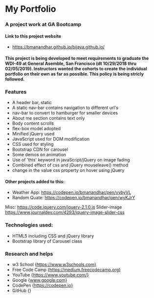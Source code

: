 # My Portfolio
### A project work at GA Bootcamp
#### Link to this project website
* https://bmanandhar.github.io/bijaya.github.io/


#### This project is being developed to meet requirements to graduate the WDI-49 at General Asemble, San Francisco (dt 10/29/2018 thru 02/05/2019). Instructors wanted the cohorts to create the individual portfolio on their own as far as possible. This policy is being stricly followed. 

### Features

* A header bar, static
* A static nav-bar contains navigation to different url's
* nav-bar to convert to hamburger for smaller devices
* About me section contains text only
* Body content scrolls
* flex-box model adopted
* Minified jQuery used
* JavaScript used for DOM modification
* CSS used for styling
* Bootstrap CDN for carousel
* Some demos on animation
* Use of 'this' keyword in javaScript/jQuery on image fading
* Combined effect of css and jQuery mouseleave() method
* change in the value css property on hover using jQuery

#### Other projects added to this:
* Weather App: https://codepen.io/bmanandhar/pen/yvbyVL
* Random Quate: https://codepen.io/bmanandhar/pen/wyKJrY

Misc:
https://code.jquery.com/jquery-2.1.0.js
Slider-image
https://www.journaldev.com/4293/jquery-image-slider-css

### Technologies used:
* HTML5 including CSS and jQuery library
* Bootstrap library of Carousel class

### Research and helps

* w3 School {https://www.w3schools.com}
* Free Code Camp {https://medium.freecodecamp.org}
* YouTube {https://www.youtube.com/}
* Google {www.google.com}
* CodePen {https://codepen.io}
* GitHub {}